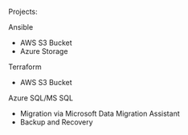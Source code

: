 Projects:  
  
Ansible  
- AWS S3 Bucket  
- Azure Storage  

Terraform  
- AWS S3 Bucket  

Azure SQL/MS SQL  
- Migration via Microsoft Data Migration Assistant  
- Backup and Recovery  
